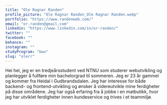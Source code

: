 ```yaml
---
title: "Ole Ragnar Randen"
profile_picture: "Ole Ragnar Randen_Ole Ragnar Randen.webp"
portfolio: "https://www.randenweb.com/"
email: "or.randen@gmail.com"
linkedin: "https://www.linkedin.com/in/or-randen/"
twitter: ""
facebook: ""
behance: ""
instagram: ""
studyProgram: "bwu"
slug: "olerr"
---
```


Hei hei, jeg er en tredjeårsstudent ved NTNU som studerer webutvikling og planlegger å fullføre min bachelorgrad til sommeren. Jeg er 23 år gammel og kommer fra Heidal i Gudbrandsdalen. Jeg har interesse for både backend- og frontend-utvikling og ønsker å videreutvikle mine ferdigheter på disse områdene. Jeg har også erfaring fra å jobbe i en matbutikk, hvor jeg har utviklet ferdigheter innen kundeservice og trives i et teammiljø.
